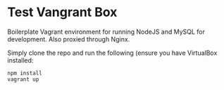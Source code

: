 # Test Vangrant Box

Boilerplate Vagrant environment for running NodeJS and MySQL for development. Also proxied through Nginx.

Simply clone the repo and run the following (ensure you have VirtualBox installed:
```
npm install
vagrant up
```